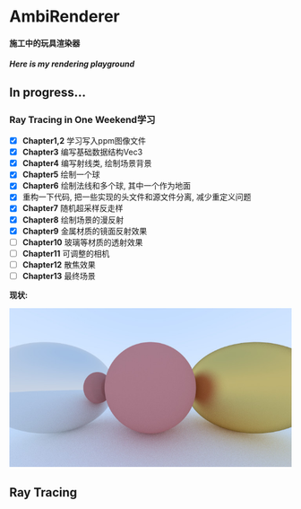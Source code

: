 ﻿# AmbiRenderer
#### 施工中的玩具渲染器

#### *Here is my rendering playground*

## In progress...

### Ray Tracing in One Weekend学习

- [x] **Chapter1,2** 学习写入ppm图像文件
- [x] **Chapter3** 编写基础数据结构Vec3
- [x] **Chapter4** 编写射线类, 绘制场景背景
- [x] **Chapter5** 绘制一个球
- [x] **Chapter6** 绘制法线和多个球, 其中一个作为地面
- [x] 重构一下代码, 把一些实现的头文件和源文件分离, 减少重定义问题
- [x] **Chapter7** 随机超采样反走样
- [x] **Chapter8** 绘制场景的漫反射
- [x] **Chapter9** 金属材质的镜面反射效果
- [ ] **Chapter10** 玻璃等材质的透射效果
- [ ] **Chapter11** 可调整的相机
- [ ] **Chapter12** 散焦效果
- [ ] **Chapter13** 最终场景

**现状:**

![Result](doc/Chapter9_result.jpg)

## Ray Tracing